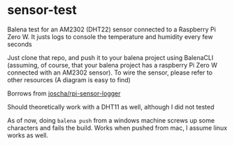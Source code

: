 # sensor-test
Balena test for an AM2302 (DHT22) sensor connected to a Raspberry Pi Zero W. It justs logs to console the temperature and humidity every few seconds

Just clone that repo, and push it to your balena project using BalenaCLI (assuming, of course, that your balena project has a raspberry Pi Zero W connected with an AM2302 sensor). To wire the sensor, please refer to other resources (A diagram is easy to find)

Borrows from [joscha/rpi-sensor-logger](https://github.com/joscha/rpi-sensor-logger)

Should theoretically work with a DHT11 as well, although I did not tested

As of now, doing `balena push` from a windows machine screws up some characters and fails the build. Works when pushed from mac, I assume linux works as well.
